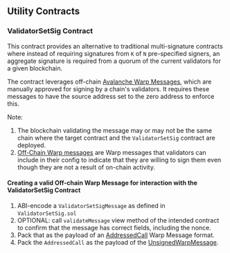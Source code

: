 ## Utility Contracts

### ValidatorSetSig Contract

This contract provides an alternative to traditional multi-signature contracts where instead of requiring signatures from `K` of `N` pre-specified signers, an aggregate signature is required from a quorum of the current validators for a given blockchain.

The contract leverages off-chain [Avalanche Warp Messages](https://docs.avax.network/build/cross-chain/awm/overview), which are manually approved for signing by a chain's validators. It requires these messages to have the source address set to the zero address to enforce this.

Note:
1. The blockchain validating the message may or may not be the same chain where the target contract and the `ValidatorSetSig` contract are deployed.
2. [Off-Chain Warp messages](https://github.com/ava-labs/subnet-evm/issues/729) are Warp messages that validators can include in their config to indicate that they are willing to sign them even though they are not a result of on-chain activity.

#### Creating a valid Off-chain Warp Message for interaction with the ValidatorSetSig Contract

1. ABI-encode a `ValidatorSetSigMessage` as defined in `ValidatorSetSig.sol`
2. OPTIONAL: call `validateMessage` view method of the intended contract to confirm that the message has correct fields, including the nonce.
3. Pack that as the payload of an [AddressedCall](https://github.com/ava-labs/avalanchego/blob/0c4efd743e1d737f4e8970d0e0ebf229ea44406c/vms/platformvm/warp/payload/addressed_call.go#L15) Warp Message format.
4. Pack the `AddressedCall` as the payload of the [UnsignedWarpMessage](https://github.com/ava-labs/avalanchego/blob/f17ea6a7ab4036c41b693e47b94d8f0c81cb69ec/vms/platformvm/warp/unsigned_message.go#L14).